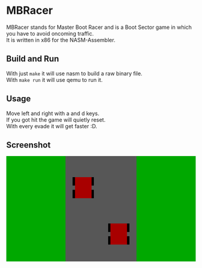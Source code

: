 # MBRacer
MBRacer stands for Master Boot Racer and is a Boot Sector game in which you have to avoid oncoming traffic.\
It is written in x86 for the NASM-Assembler.

## Build and Run
With just  ```make``` it will use nasm to build a raw binary file.\
With ```make run``` it will use qemu to run it.

## Usage
Move left and right with a and d keys.\
If you got hit the game will quietly reset.\
With every evade it will get faster :D.

## Screenshot
![img](image.png)
